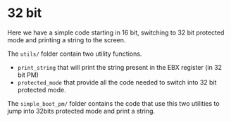 # 32 bit

Here we have a simple code starting in 16 bit, switching to 32 bit protected mode and printing a string to the screen.

The `utils/` folder contain two utility functions.

 * `print_string` that will print the string present in the EBX register (in 32 bit PM)
 * `protected_mode` that provide all the code needed to switch into 32 bit protected mode.

The `simple_boot_pm/` folder contains the code that use this two utilities to jump into 32bits protected mode and print a string.


